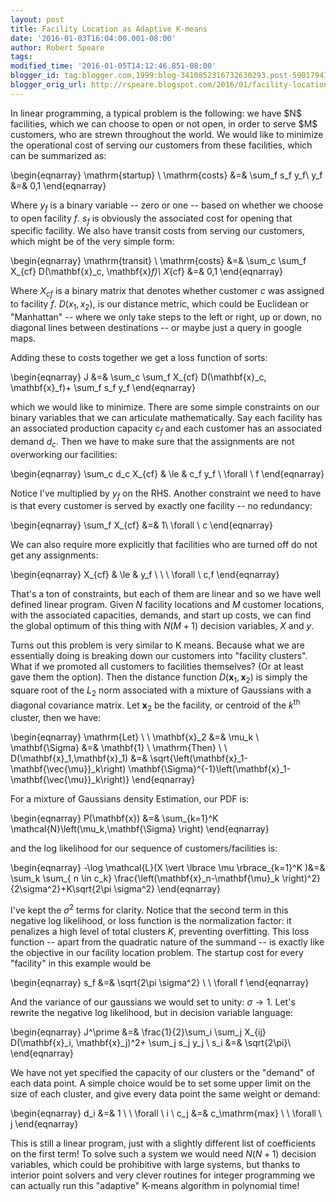 ```yaml
---
layout: post
title: Facility Location as Adaptive K-means
date: '2016-01-03T16:04:00.001-08:00'
author: Robert Speare
tags: 
modified_time: '2016-01-05T14:12:46.851-08:00'
blogger_id: tag:blogger.com,1999:blog-3410852316732630293.post-5901794179241217380
blogger_orig_url: http://rspeare.blogspot.com/2016/01/facility-location-as-adaptive-k-means.html
---
```


<div dir="ltr" style="text-align: left;" trbidi="on">In linear programming, a 
typical problem is the following: we have $N$ facilities, which we can choose 
to open or not open, in order to serve $M$ customers, who are strewn 
throughout the world. We would like to minimize the operational cost of 
serving our customers from these facilities, which can be summarized as: 

\begin{eqnarray} 
\mathrm{startup} \ \mathrm{costs} &amp;=&amp; \sum_f s_f y_f\\ 
y_f &amp;=&amp; 0,1 
\end{eqnarray} 

Where $y_f$ is a binary variable -- zero or one -- based on whether we choose 
to open facility $f$. $s_f$ is obviously the associated cost for opening that 
specific facility. We also have transit costs from serving our customers, 
which might be of the very simple form: 

\begin{eqnarray} 
\mathrm{transit} \ \mathrm{costs} &amp;=&amp; \sum_c \sum_f X_{cf} 
D(\mathbf{x}_c, \mathbf{x}_f)\\ 
X_{cf} &amp;=&amp; 0,1 
\end{eqnarray} 

Where $X_{cf}$ is a binary matrix that denotes whether customer $c$ was 
assigned to facility $f$. $D(x_1,x_2)$, is our distance metric, which could be 
Euclidean or "Manhattan" -- where we only take steps to the left or right, up 
or down, no diagonal lines between destinations -- or maybe just a query in 
google maps. 

Adding these to costs together we get a loss function of sorts: 

\begin{eqnarray} 
J &amp;=&amp;  \sum_c \sum_f X_{cf} D(\mathbf{x}_c, \mathbf{x}_f)+ \sum_f s_f 
y_f 
\end{eqnarray} 

which we would like to minimize. There are some simple constraints on our 
binary variables that we can articulate mathematically. Say each facility has 
an associated production capacity $c_f$ and each customer has an associated 
demand $d_c$. Then we have to make sure that the assignments are not 
overworking our facilities: 

\begin{eqnarray} 
\sum_c d_c X_{cf} &amp; \le &amp; c_f y_f \ \forall \ f 
\end{eqnarray} 

Notice I've multiplied by $y_f$ on the RHS. Another constraint we need to have 
is that every customer is served by exactly one facility -- no redundancy: 

\begin{eqnarray} 
\sum_f X_{cf} &amp;=&amp; 1\ \forall \ c 
\end{eqnarray} 

We can also require more explicitly that facilities who are turned off do not 
get any assignments: 

\begin{eqnarray} 
X_{cf} &amp; \le &amp; y_f \ \ \ \forall \ c,f 
\end{eqnarray} 

That's a ton of constraints, but each of them are linear and so we have well 
defined linear program. Given $N$ facility locations and $M$ customer 
locations, with the associated capacities, demands, and start up costs, we can 
find the global optimum of this thing with $N(M+1)$ decision variables, $X$ 
and $y$. 

Turns out this problem is very similar to K means. Because what we are 
essentially doing is breaking down our customers into "facility clusters". 
What if we promoted all customers to facilities themselves? (Or at least gave 
them the option). Then the distance function $D(\mathbf{x}_1,\mathbf{x}_2)$ is 
simply the square root of the $L_2$ norm associated with a mixture of 
Gaussians with a diagonal covariance matrix. Let $\mathbf{x}_2$ be the 
facility, or centroid of the $k^\mathrm{th}$ cluster, then we have: 

\begin{eqnarray} 
\mathrm{Let} \ \ \mathbf{x}_2 &amp;=&amp; \mu_k \\ 
\mathbf{\Sigma} &amp;=&amp; \mathbf{1} \\ 
\mathrm{Then} \ \ D(\mathbf{x}_1,\mathbf{x}_1) &amp;=&amp; 
\sqrt{\left(\mathbf{x}_1-\mathbf{\vec{\mu}}_k\right) 
\mathbf{\Sigma}^{-1}\left(\mathbf{x}_1-\mathbf{\vec{\mu}}_k\right)} 
\end{eqnarray} 

For a mixture of Gaussians density Estimation, our PDF is: 

\begin{eqnarray} 
P(\mathbf{x}) &amp;=&amp; \sum_{k=1}^K \mathcal{N}\left(\mu_k,\mathbf{\Sigma} 
\right) 
\end{eqnarray} 

and the log likelihood for our sequence of customers/facilities is: 

\begin{eqnarray} 
-\log \mathcal{L}(X \vert \lbrace \mu \rbrace_{k=1}^K )&amp;=&amp; \sum_k 
\sum_{ n \in c_k} \frac{\left(\mathbf{x}_n-\mathbf{\mu}_k 
\right)^2}{2\sigma^2}+K\sqrt{2\pi \sigma^2} 
\end{eqnarray} 

I've kept the $\sigma^2$ terms for clarity. Notice that the second term in 
this negative log likelihood, or loss function is the normalization factor: it 
penalizes a high level of total clusters $K$, preventing overfitting. This 
loss function -- apart from the quadratic nature of the summand -- is exactly 
like the objective in our facility location problem. The startup cost for 
every "facility" in this example would be 

\begin{eqnarray} 
s_f &amp;=&amp; \sqrt{2\pi \sigma^2} \ \ \forall f 
\end{eqnarray} 

And the variance of our gaussians we would set to unity: $\sigma \to 1$. Let's 
rewrite the negative log likelihood, but in decision variable language: 

\begin{eqnarray} 
J^\prime &amp;=&amp;  \frac{1}{2}\sum_i \sum_j X_{ij} D(\mathbf{x}_i, 
\mathbf{x}_j)^2+ \sum_j s_j y_j \\ 
s_i &amp;=&amp; \sqrt{2\pi}\\ 
\end{eqnarray} 

We have not yet specified the capacity of our clusters or the "demand" of each 
data point. A simple choice would be to set some upper limit on the size of 
each cluster, and give every data point the same weight or demand: 

\begin{eqnarray} 
d_i &amp;=&amp; 1 \ \ \forall \ i \\ 
c_j &amp;=&amp; c_\mathrm{max} \ \ \forall \ j 
\end{eqnarray} 

This is still a linear program, just with a slightly different list of 
coefficients on the first term! To solve such a system we would need $N(N+1)$ 
decision variables, which could be prohibitive with large systems, but thanks 
to interior point solvers and very clever routines for integer programming we 
can actually run this "adaptive" K-means algorithm in polynomial time! 